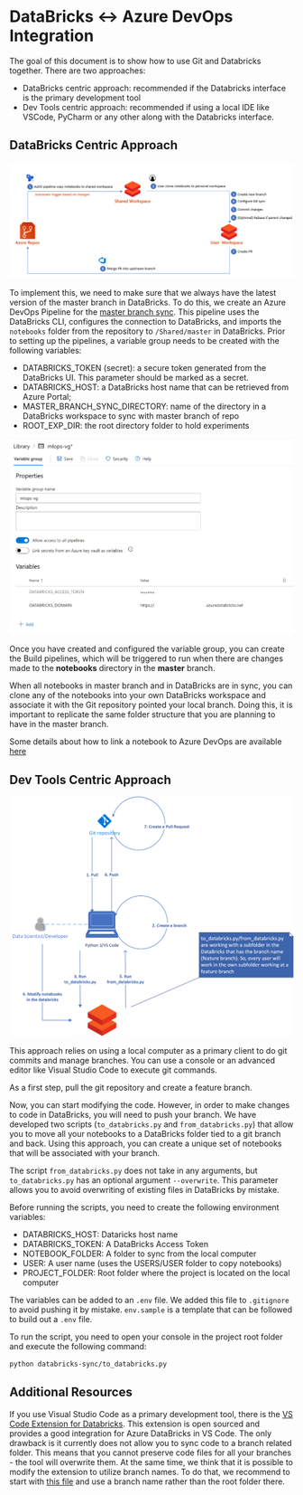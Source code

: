 # DataBricks <-> Azure DevOps Integration #

The goal of this document is to show how to use Git and Databricks together. There are two approaches:

- DataBricks centric approach: recommended if the Databricks interface is the primary development tool
- Dev Tools centric approach: recommended if using a local IDE like VSCode, PyCharm or any other along with the Databricks interface.

## DataBricks Centric Approach ##

![Strategy 1](assets/databricks_git_strategy/strategy_1.png)

To implement this, we need to make sure that we always have the latest version of the master branch in DataBricks. To do this, we create an Azure DevOps Pipeline for the [master branch sync](/.azure_pipelines/sync_master_alt.yml). This pipeline uses the DataBricks CLI, configures the connection to DataBricks, and imports the `notebooks` folder from the repository to `/Shared/master` in DataBricks. Prior to setting up the pipelines, a variable group needs to be created with the following variables:

- DATABRICKS_TOKEN (secret): a secure token generated from the DataBricks UI. This parameter should be marked as a secret.
- DATABRICKS_HOST: a DataBricks host name that can be retrieved from Azure Portal;
- MASTER_BRANCH_SYNC_DIRECTORY: name of the directory in a DataBricks workspace to sync with master branch of repo
- ROOT_EXP_DIR: the root directory folder to hold experiments

![Variable Group](assets/databricks_git_strategy/variable_group.png)

Once you have created and configured the variable group, you can create the Build pipelines, which will be triggered to run when there are changes made to the **notebooks** directory in the **master** branch.

When all notebooks in master branch and in DataBricks are in sync, you can clone any of the notebooks into your own DataBricks workspace and associate it with the Git repository pointed your local branch. Doing this, it is important to replicate the same folder structure that you are planning to have in the master branch.

Some details about how to link a notebook to Azure DevOps are available [here](https://docs.microsoft.com/en-us/azure/databricks/notebooks/azure-devops-services-version-control)

## Dev Tools Centric Approach ##

![Strategy 2](assets/databricks_git_strategy/strategy_2.png)

This approach relies on using a local computer as a primary client to do git commits and manage branches. You can use a console or an advanced editor like Visual Studio Code to execute git commands.

As a first step, pull the git repository and create a feature branch.

Now, you can start modifying the code. However, in order to make changes to code in DataBricks, you will need to push your branch. We have developed two scripts (`to_databricks.py` and `from_databricks.py`) that allow you to move all your notebooks to a DataBricks folder tied to a git branch and back. Using this approach, you can create a unique set of notebooks that will be associated with your branch.

The script `from_databricks.py` does not take in any arguments, but `to_databricks.py` has an optional argument `--overwrite`. This parameter allows you to avoid overwriting of existing files in DataBricks by mistake.

Before running the scripts, you need to create the following environment variables:

- DATABRICKS_HOST: Dataricks host name
- DATABRICKS_TOKEN: A DataBricks Access Token
- NOTEBOOK_FOLDER: A folder to sync from the local computer
- USER: A user name (uses the USERS/USER folder to copy notebooks)
- PROJECT_FOLDER: Root folder where the project is located on the local computer

The variables can be added to an `.env` file. We added this file to `.gitignore` to avoid pushing it by mistake. `env.sample` is a template that can be followed to build out a `.env` file.

To run the script, you need to open your console in the project root folder and execute the following command:

```bash
python databricks-sync/to_databricks.py
```

## Additional Resources ##

If you use Visual Studio Code as a primary development tool, there is the [VS Code Extension for Databricks](https://marketplace.visualstudio.com/items?itemName=paiqo.databricks-vscode). This extension is open sourced and provides a good integration for Azure DataBricks in VS Code. The only drawback is it currently does not allow you to sync code to a branch related folder. This means that you cannot preserve code files for all your branches - the tool will overwrite them. At the same time, we think that it is possible to modify the extension to utilize branch names. To do that, we recommend to start with [this file](https://github.com/paiqo/Databricks-VSCode/blob/master/src/DatabricksWorkspaceTreeProvider.ts) and use a branch name rather than the root folder there.
